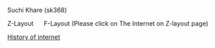Suchi Khare (sk368)

Z-Layout &nbsp;&nbsp;&nbsp;&nbsp;
F-Layout (Please click on The Internet on Z-layout page)

[History of internet](http://suchihistory.eastus.azurecontainer.io/z-layout.html)